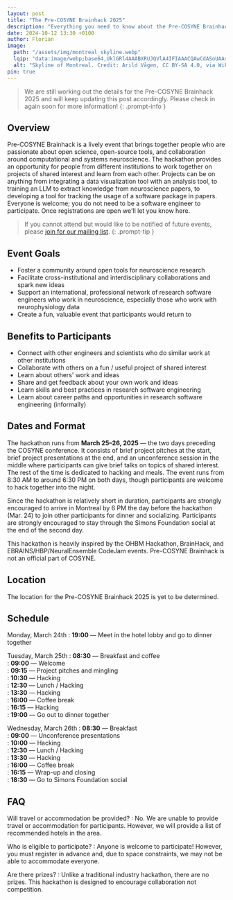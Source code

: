 ```yaml
---
layout: post
title: "The Pre-COSYNE Brainhack 2025"
description: "Everything you need to know about the Pre-COSYNE Brainhack 2025 in Montreal, Canada."
date: 2024-10-12 13:30 +0100
author: Florian
image:
  path: "/assets/img/montreal_skyline.webp"
  lqip: "data:image/webp;base64,UklGRl4AAABXRUJQVlA4IFIAAACQAwCdASoUAAsAPzmGulQvKSWjMAgB4CcJR3ADjuIAFAEoulPQAP7odBAdzRndKKaf19MZ3ww/k8wWLeFEeoH8CRIG1oyPbyr7thiwwY71WgAA"
  alt: "Skyline of Montreal. Credit: Arild Vågen, CC BY-SA 4.0, via Wikimedia Commons."
pin: true
---
```


> We are still working out the details for the Pre-COSYNE Brainhack 2025 and will keep updating this post accordingly.
> Please check in again soon for more information!
{: .prompt-info }

Overview
--------

Pre-COSYNE Brainhack is a lively event that brings together people who are passionate about open science, open-source tools, and collaboration around computational and systems neuroscience.
The hackathon provides an opportunity for people from different institutions to work together on projects of shared interest and learn from each other.
Projects can be on anything from integrating a data visualization tool with an analysis tool, to training an LLM to extract knowledge from neuroscience papers, to developing a tool for tracking the usage of a software package in papers.
Everyone is welcome; you do not need to be a software engineer to participate. 
Once registrations are open we'll let you know here.

> If you cannot attend but would like to be notified of future events, please [join for our mailing list](https://docs.google.com/forms/d/e/1FAIpQLSdH_LikO1-7HiVcM-Utu9r_0GEWcSiuwcFLck7f9zZgKC9OOw/viewform?usp=sf_link).
{: .prompt-tip }

Event Goals
-----------

* Foster a community around open tools for neuroscience research
* Facilitate cross-institutional and interdisciplinary collaborations and spark new ideas
* Support an international, professional network of research software engineers who work in neuroscience, especially those who work with neurophysiology data
* Create a fun, valuable event that participants would return to

Benefits to Participants
------------------------

* Connect with other engineers and scientists who do similar work at other institutions
* Collaborate with others on a fun / useful project of shared interest
* Learn about others' work and ideas
* Share and get feedback about your own work and ideas
* Learn skills and best practices in research software engineering
* Learn about career paths and opportunities in research software engineering (informally)

Dates and Format
----------------

The hackathon runs from **March 25–26, 2025** — the two days preceding the COSYNE conference.
It consists of brief project pitches at the start, brief project presentations at the end, and an unconference session in the middle where participants can give brief talks on topics of shared interest. The rest of the time is dedicated to hacking and meals.
The event runs from 8:30 AM to around 6:30 PM on both days, though participants are welcome to hack together into the night.

Since the hackathon is relatively short in duration, participants are strongly encouraged to arrive in Montreal by 6 PM the day before the hackathon (Mar. 24) to join other participants for dinner and socializing.
Participants are strongly encouraged to stay through the Simons Foundation social at the end of the second day.

This hackathon is heavily inspired by the OHBM Hackathon, BrainHack, and EBRAINS/HBP/NeuralEnsemble CodeJam events.
Pre-COSYNE Brainhack is not an official part of COSYNE.

Location
--------

The location for the Pre-COSYNE Brainhack 2025 is yet to be determined.

Schedule
--------

Monday, March 24th
: **19:00** — Meet in the hotel lobby and go to dinner together

Tuesday, March 25th
: **08:30** — Breakfast and coffee  
: **09:00** — Welcome  
: **09:15** — Project pitches and mingling  
: **10:30** — Hacking  
: **12:30** — Lunch / Hacking  
: **13:30** — Hacking  
: **16:00** — Coffee break  
: **16:15** — Hacking  
: **19:00** — Go out to dinner together

Wednesday, March 26th
: **08:30** — Breakfast  
: **09:00** — Unconference presentations  
: **10:00** — Hacking  
: **12:30** — Lunch / Hacking  
: **13:30** — Hacking  
: **16:00** — Coffee break  
: **16:15** — Wrap-up and closing  
: **18:30** — Go to Simons Foundation social

FAQ
---

Will travel or accommodation be provided?
: No. We are unable to provide travel or accommodation for participants. However, we will provide a list of recommended hotels in the area.

Who is eligible to participate?
: Anyone is welcome to participate! However, you must register in advance and, due to space constraints, we may not be able to accommodate everyone.

Are there prizes?
: Unlike a traditional industry hackathon, there are no prizes. This hackathon is designed to encourage collaboration not competition.
